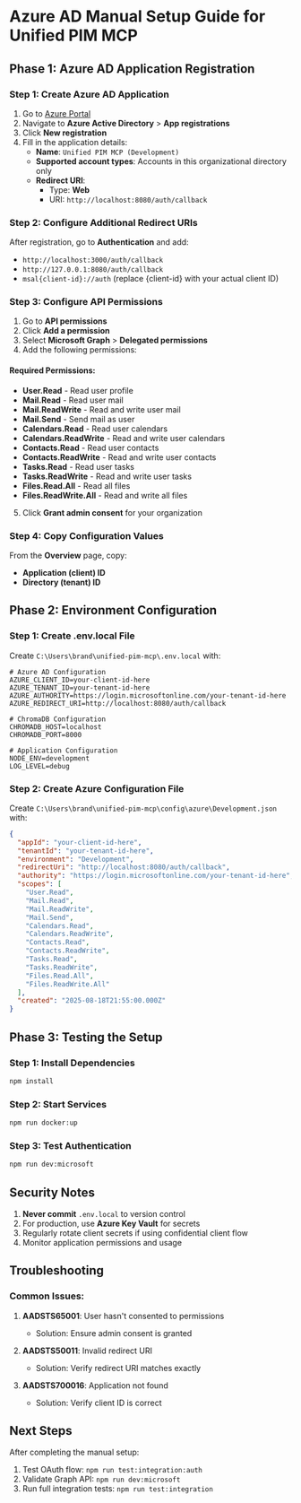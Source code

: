 # Azure AD Manual Setup Guide for Unified PIM MCP

## Phase 1: Azure AD Application Registration

### Step 1: Create Azure AD Application
1. Go to [Azure Portal](https://portal.azure.com/)
2. Navigate to **Azure Active Directory** > **App registrations**
3. Click **New registration**
4. Fill in the application details:
   - **Name**: `Unified PIM MCP (Development)`
   - **Supported account types**: Accounts in this organizational directory only
   - **Redirect URI**: 
     - Type: **Web**
     - URI: `http://localhost:8080/auth/callback`

### Step 2: Configure Additional Redirect URIs
After registration, go to **Authentication** and add:
- `http://localhost:3000/auth/callback`
- `http://127.0.0.1:8080/auth/callback`
- `msal{client-id}://auth` (replace {client-id} with your actual client ID)

### Step 3: Configure API Permissions
1. Go to **API permissions**
2. Click **Add a permission**
3. Select **Microsoft Graph** > **Delegated permissions**
4. Add the following permissions:

#### Required Permissions:
- **User.Read** - Read user profile
- **Mail.Read** - Read user mail
- **Mail.ReadWrite** - Read and write user mail
- **Mail.Send** - Send mail as user
- **Calendars.Read** - Read user calendars
- **Calendars.ReadWrite** - Read and write user calendars
- **Contacts.Read** - Read user contacts
- **Contacts.ReadWrite** - Read and write user contacts
- **Tasks.Read** - Read user tasks
- **Tasks.ReadWrite** - Read and write user tasks
- **Files.Read.All** - Read all files
- **Files.ReadWrite.All** - Read and write all files

5. Click **Grant admin consent** for your organization

### Step 4: Copy Configuration Values
From the **Overview** page, copy:
- **Application (client) ID**
- **Directory (tenant) ID**

## Phase 2: Environment Configuration

### Step 1: Create .env.local File
Create `C:\Users\brand\unified-pim-mcp\.env.local` with:

```env
# Azure AD Configuration
AZURE_CLIENT_ID=your-client-id-here
AZURE_TENANT_ID=your-tenant-id-here
AZURE_AUTHORITY=https://login.microsoftonline.com/your-tenant-id-here
AZURE_REDIRECT_URI=http://localhost:8080/auth/callback

# ChromaDB Configuration
CHROMADB_HOST=localhost
CHROMADB_PORT=8000

# Application Configuration
NODE_ENV=development
LOG_LEVEL=debug
```

### Step 2: Create Azure Configuration File
Create `C:\Users\brand\unified-pim-mcp\config\azure\Development.json` with:

```json
{
  "appId": "your-client-id-here",
  "tenantId": "your-tenant-id-here",
  "environment": "Development",
  "redirectUri": "http://localhost:8080/auth/callback",
  "authority": "https://login.microsoftonline.com/your-tenant-id-here",
  "scopes": [
    "User.Read",
    "Mail.Read",
    "Mail.ReadWrite",
    "Mail.Send",
    "Calendars.Read",
    "Calendars.ReadWrite",
    "Contacts.Read",
    "Contacts.ReadWrite",
    "Tasks.Read",
    "Tasks.ReadWrite",
    "Files.Read.All",
    "Files.ReadWrite.All"
  ],
  "created": "2025-08-18T21:55:00.000Z"
}
```

## Phase 3: Testing the Setup

### Step 1: Install Dependencies
```bash
npm install
```

### Step 2: Start Services
```bash
npm run docker:up
```

### Step 3: Test Authentication
```bash
npm run dev:microsoft
```

## Security Notes

1. **Never commit** `.env.local` to version control
2. For production, use **Azure Key Vault** for secrets
3. Regularly rotate client secrets if using confidential client flow
4. Monitor application permissions and usage

## Troubleshooting

### Common Issues:
1. **AADSTS65001**: User hasn't consented to permissions
   - Solution: Ensure admin consent is granted

2. **AADSTS50011**: Invalid redirect URI
   - Solution: Verify redirect URI matches exactly

3. **AADSTS700016**: Application not found
   - Solution: Verify client ID is correct

## Next Steps
After completing the manual setup:
1. Test OAuth flow: `npm run test:integration:auth`
2. Validate Graph API: `npm run dev:microsoft`
3. Run full integration tests: `npm run test:integration`
